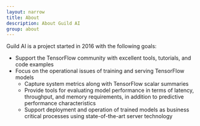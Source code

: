 ```yaml
---
layout: narrow
title: About
description: About Guild AI
group: about
---
```


Guild AI is a project started in 2016 with the following goals:

- Support the TensorFlow community with excellent tools, tutorials,
  and code examples
- Focus on the operational issues of training and serving TensorFlow
  models
  - Capture system metrics along with TensorFlow scalar summaries
  - Provide tools for evaluating model performance in terms of
    latency, throughput, and memory requirements, in addition to
    predictive performance characteristics
  - Support deployment and operation of trained models as business
    critical processes using state-of-the-art server technology
